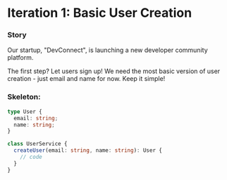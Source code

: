 # Iteration 1: Basic User Creation

### Story

Our startup, "DevConnect", is launching a new developer community platform.

The first step? Let users sign up! We need the most basic version of user creation -
just email and name for now. Keep it simple!

### Skeleton:

```typescript
type User {
  email: string;
  name: string;
}

class UserService {
  createUser(email: string, name: string): User {
    // code
  }
}
```
